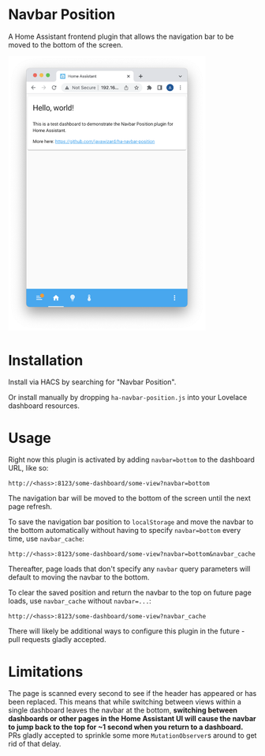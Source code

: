 # Navbar Position

A Home Assistant frontend plugin that allows the navigation bar to be moved to the bottom of the screen.

<img src="images/screenshot.png" width="400">

# Installation

Install via HACS by searching for "Navbar Position".

Or install manually by dropping `ha-navbar-position.js` into your Lovelace dashboard resources.

# Usage

Right now this plugin is activated by adding `navbar=bottom` to the dashboard URL, like so:

```
http://<hass>:8123/some-dashboard/some-view?navbar=bottom
```

The navigation bar will be moved to the bottom of the screen until the next page refresh.

To save the navigation bar position to `localStorage` and move the navbar to the bottom automatically without having to specify `navbar=bottom` every time, use `navbar_cache`:

```
http://<hass>:8123/some-dashboard/some-view?navbar=bottom&navbar_cache
```

Thereafter, page loads that don't specify any `navbar` query parameters will default to moving the navbar to the bottom.

To clear the saved position and return the navbar to the top on future page loads, use `navbar_cache` without `navbar=...`:

```
http://<hass>:8123/some-dashboard/some-view?navbar_cache
```

There will likely be additional ways to configure this plugin in the future - pull requests gladly accepted.

# Limitations

The page is scanned every second to see if the header has appeared or has been replaced. This means that while switching between views within a single dashboard leaves the navbar at the bottom, **switching between dashboards or other pages in the Home Assistant UI will cause the navbar to jump back to the top for ~1 second when you return to a dashboard.** PRs gladly accepted to sprinkle some more `MutationObserver`s around to get rid of that delay.
